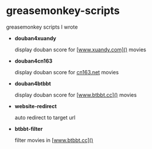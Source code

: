 greasemonkey-scripts
====================

greasemonkey scripts I wrote

- **douban4xuandy**

  display douban score for [www.xuandy.com]() movies

- **douban4cn163**

  display douban score for [cn163.net]() movies

- **douban4btbbt**

  display douban score for [www.btbbt.cc]() movies

- **website-redirect**

  auto redirect to target url

- **btbbt-filter**

  filter movies in [www.btbbt.cc]()
